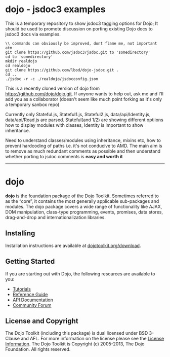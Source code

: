 # dojo - jsdoc3 examples
This is a temporary repository to show jsdoc3 tagging options for Dojo; It should be used to promote discussion on porting existing Dojo docs to jsdoc3 docs via examples.

```
\\ commands can obviously be improved, dont flame me, not important atm
git clone https://github.com/jsdoc3/jsdoc.git to 'somedirectory'
cd to 'somedirectory'
mkdir realdojo
cd realdojo
git clone https://github.com/lbod/dojo-jsdoc.git .
cd ..
./jsdoc -r -c ./realdojo/jsdocconfig.json
```

This is a recently cloned version of dojo from https://github.com/dojo/dojo.git. If anyone wants to help out, ask me and I'll add
you as a collaborator (doesn't seem like much point forking as it's only a temporary sanbox repo)

Currently only Stateful.js, Stateful1.js, Stateful2.js, data/api/Identity.js, data/api/Read.js are parsed.
Stateful(and 1/2) are showing different optiions how to display modules with classes, Identity is important to show inheritance.

Need to understand classes/modules using inheritance, mixins etc, how to prevent hardcoding of paths i.e. it's not conducive to AMD.
The main aim is to remove as much redundant comments as possible and then understand whether porting to jsdoc comments is __easy and worth it__

---

# dojo

**dojo** is the foundation package of the Dojo Toolkit. Sometimes referred to as the “core”, it contains the most
generally applicable sub-packages and modules. The dojo package covers a wide range of functionality like AJAX, DOM
manipulation, class-type programming, events, promises, data stores, drag-and-drop and internationalization libraries.

## Installing

Installation instructions are available at [dojotoolkit.org/download][download].

## Getting Started

If you are starting out with Dojo, the following resources are available to you:

* [Tutorials][]
* [Reference Guide][]
* [API Documentation][]
* [Community Forum][]

## License and Copyright

The Dojo Toolkit (including this package) is dual licensed under BSD 3-Clause and AFL.  For more information on the
license please see the [License Information][].  The Dojo Toolkit is Copyright (c) 2005-2013, The Dojo Foundation.  All
rights reserved.

[download]: http://dojotoolkit.org/download/
[Tutorials]: http://dojotoolkit.org/documentation/
[Reference Guide]: http://dojotoolkit.org/reference-guide/
[API Documentation]: http://dojotoolkit.org/api/
[Community Forum]: http://dojotoolkit.org/community/
[License Information]: http://dojotoolkit.org/license